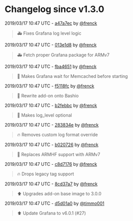 # Changelog since v1.3.0

2019/03/17 10:47 UTC - [a47a7ec](https://github.com/hassio-addons/addon-grafana/commit/a47a7eca96a7946fec4aaf310e2f4dddc10a0922) by [@frenck](https://github.com/frenck)
> :ambulance: Fixes Grafana log level logic 

2019/03/17 10:47 UTC - [013e1d8](https://github.com/hassio-addons/addon-grafana/commit/013e1d8c0007222dad685202f977e971fc26dade) by [@frenck](https://github.com/frenck)
> :ambulance: Fetch proper Grafana package for ARMv7 

2019/03/17 10:47 UTC - [fba4651](https://github.com/hassio-addons/addon-grafana/commit/fba4651e13b5e4d3e79e9b9acb56326afca6e7c5) by [@frenck](https://github.com/frenck)
> :hammer: Makes Grafana wait for Memcached before starting 

2019/03/17 10:47 UTC - [f5118fc](https://github.com/hassio-addons/addon-grafana/commit/f5118fcf6f6ed066d41041f4f56d85bb5cf9b616) by [@frenck](https://github.com/frenck)
> :hammer: Rewrite add-on onto Bashio 

2019/03/17 10:47 UTC - [b2febbc](https://github.com/hassio-addons/addon-grafana/commit/b2febbcf920dd5a1a19a2bab9c11adc8e059464a) by [@frenck](https://github.com/frenck)
> :hammer: Makes log_level optional 

2019/03/17 10:47 UTC - [283834e](https://github.com/hassio-addons/addon-grafana/commit/283834e3c5475053a354dfa79efd00c91060f69e) by [@frenck](https://github.com/frenck)
> :fire: Removes custom log format override 

2019/03/17 10:47 UTC - [b020726](https://github.com/hassio-addons/addon-grafana/commit/b02072686ca0007572e61afbdac173dcc3c886fc) by [@frenck](https://github.com/frenck)
> :hammer: Replaces ARMHF support with ARMv7 

2019/03/17 10:47 UTC - [c8d7176](https://github.com/hassio-addons/addon-grafana/commit/c8d7176b113a507d1dec74063279847a951f0a8e) by [@frenck](https://github.com/frenck)
> :fire: Drops legacy tag support 

2019/03/17 10:47 UTC - [8cd37a7](https://github.com/hassio-addons/addon-grafana/commit/8cd37a715a0678923e93c1f7e51486074ac6b4cf) by [@frenck](https://github.com/frenck)
> :arrow_up: Upgrades add-on base image to 3.0.0 

2019/03/17 10:47 UTC - [d5d01a0](https://github.com/hassio-addons/addon-grafana/commit/d5d01a087b678d36a5c1b59d71ad2e24f177c8f8) by [@timmo001](https://github.com/timmo001)
> :arrow_up: Update Grafana to v6.0.1 (#27) 

